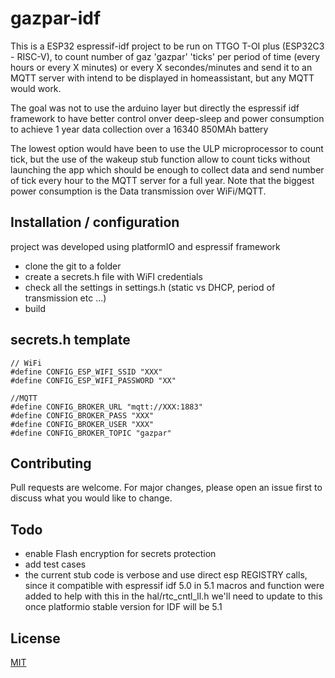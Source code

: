 # gazpar-idf

This is a ESP32 espressif-idf project to be run on TTGO T-OI plus (ESP32C3 - RISC-V), to count number of gaz 'gazpar' 'ticks' per period of time (every hours or every X minutes) or every X secondes/minutes and send it to an MQTT server with intend to be displayed in homeassistant, but any MQTT would work.

The goal was not to use the arduino layer but directly the espressif idf framework to have better control onver deep-sleep and power consumption to achieve 1 year data collection over a 16340 850MAh battery

The lowest option would have been to use the ULP microprocessor to count tick, but the use of the wakeup stub function allow to count ticks without launching the app which should be enough to collect data and send number of tick every hour to the MQTT server for a full year. Note that the biggest power consumption is the Data transmission over WiFi/MQTT.

## Installation / configuration

project was developed using platformIO and espressif framework
- clone the git to a folder
- create a secrets.h file with WiFI credentials
- check all the settings in settings.h (static vs DHCP, period of transmission etc ...)
- build

## secrets.h template
```
// WiFi
#define CONFIG_ESP_WIFI_SSID "XXX"
#define CONFIG_ESP_WIFI_PASSWORD "XX"

//MQTT
#define CONFIG_BROKER_URL "mqtt://XXX:1883"
#define CONFIG_BROKER_PASS "XXX"
#define CONFIG_BROKER_USER "XXX"
#define CONFIG_BROKER_TOPIC "gazpar"
```

## Contributing

Pull requests are welcome. For major changes, please open an issue first
to discuss what you would like to change.

## Todo
 
 - enable Flash encryption for secrets protection
 - add test cases
 - the current stub code is verbose and use direct esp REGISTRY calls, since it compatible with espressif idf 5.0 in 5.1 macros and function were added to help with this in the hal/rtc_cntl_ll.h we'll need to update to this once platformio stable version for IDF will be 5.1

## License

[MIT](https://choosealicense.com/licenses/mit/)